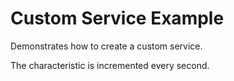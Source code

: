 Custom Service Example
===============

Demonstrates how to create a custom service.

The characteristic is incremented every second.

